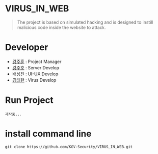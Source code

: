 # VIRUS_IN_WEB
> The project is based on simulated hacking and is designed to instill malicious code inside the website to attack.
# Developer
- [강주훈](https://github.com/rkdwngns) : Project Manager
- [강주호](https://github.com/wngh1212) : Server Develop
- [배성진](https://github.com/Seongjin01) : UI-UX Develop
- [김태한](https://github.com/Gaeduck-0908) : Virus Develop
# Run Project
```
제작중...
```
# install command line
```
git clone https://github.com/KGV-Security/VIRUS_IN_WEB.git
```

